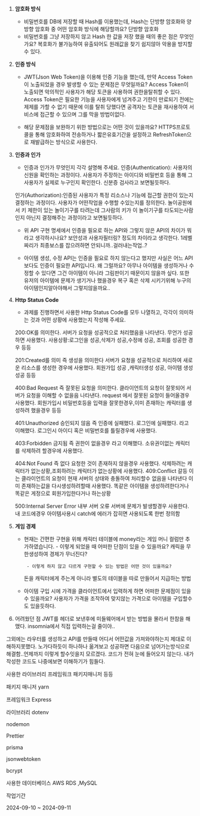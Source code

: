 1.  **암호화 방식**

    - 비밀번호를 DB에 저장할 때 Hash를 이용했는데, Hash는 단방향 암호화와 양방향 암호화 중 어떤 암호화 방식에 해당할까요?
      단방향 암호화
    - 비밀번호를 그냥 저장하지 않고 Hash 한 값을 저장 했을 때의 좋은 점은 무엇인가요?
      복호화가 불가능하여 유출되어도 원래값을 찾기 쉽지않아 악용을 방지할 수 있다.

2.  **인증 방식**

    - JWT(Json Web Token)을 이용해 인증 기능을 했는데, 만약 Access Token이 노출되었을 경우 발생할 수 있는 문제점은 무엇일까요?
      Access Token이 노출되면 악의적인 사용자가 해당 토큰을 사용하여 권한을탈취할 수 있다.
      Access Token은 필요한 기능을 사용자에게 넘겨주고 기한이 만료되기 전에는 제제를 가할 수 없기 때문에 이를 탈취 당했다면 공격자는 토큰을 재사용하여 서비스에 접근할 수 있으며 그를 막을 방법이없다.

    - 해당 문제점을 보완하기 위한 방법으로는 어떤 것이 있을까요?
      HTTPS프로토콜을 통해 암호화하여 전송하거나 짧은유효기간을 설정하고 RefreshToken으로 재발급하는 방식으로 사용한다.

3.  **인증과 인가**

    - 인증과 인가가 무엇인지 각각 설명해 주세요.
      인증(Authentication): 사용자의 신원을 확인하는 과정이다. 사용자가 주장하는 아이디와 비밀번호 등을 통해 그 사용자가 실제로 누구인지 확인한다. 신분증 검사라고 보면될듯하다.

    인가(Authorization):인증된 사용자가 특정 리소스나 기능에 접근할 권한이 있는지 결정하는 과정이다. 사용자가 어떤작업을 수행할 수있는지를 정의한다.
    놀이공원에서 키 제한이 있는 놀이기구를 타려는데 그사람의 키가 이 놀이기구를 타도되는사람인지 아닌지 결정해주는 과정이라고 보면될듯하다.

    - 위 API 구현 명세에서 인증을 필요로 하는 API와 그렇지 않은 API의 차이가 뭐라고 생각하시나요?
      보안성과 사용자필터링? 정도의 차이라고 생각한다. 1레벨짜리가 최종보스를 잡으려하면 안되니까..걸러내는작업..?

    - 아이템 생성, 수정 API는 인증을 필요로 하지 않는다고 했지만 사실은 어느 API보다도 인증이 필요한 API입니다. 왜 그럴까요?
      아무나 아이템을 생성하거나 수정할 수 있다면 그건 아이템이 아니라 그림판이기 때문이지 않을까 싶다.
      또한 유저의 아이템에 문제가 생기거나 했을경우 복구 혹은 삭제 시키기위해 누구의 아이템인지알아야해서 그렇지않을까요..

4.  **Http Status Code**

    - 과제를 진행하면서 사용한 Http Status Code를 모두 나열하고, 각각이 의미하는 것과 어떤 상황에 사용했는지 작성해 주세요.

    200:OK를 의미한다. 서버가 요청을 성공적으로 처리했음을 나타낸다. 무언가 성공하면 사용했다.
    사용상황:로그인을 성공,삭제가 성공,수정에 성공, 조회를 성공한 경우 등등

    201:Created를 의미 즉 생성을 의미한다 서버가 요청을 성공적으로 처리하여 새로운 리소스를 생성한 경우에 사용했다.
    회원가입 성공 ,캐릭터생성 성공, 아이템 생성 성공 등등

    400:Bad Request 즉 잘못된 요청을 의미한다. 클라이언트의 요청이 잘못되어 서버가 요청을 이해할 수 없을음 나타낸다.
    request 에서 잘못된 요청이 들어올경우 사용했다.
    회원가입시 비밀번호등을 입력을 잘못한경우,이미 존재하는 캐릭터를 생성하려 했을경우 등등

    401:Unauthorized 승인되지 않음 즉 인증에 실패했다. 로그인에 실패했다. 라고 이해했다. 로그인시 아이디 혹은 비밀번호를 틀릴경우에 사용했다.

    403:Forbidden 금지됨 즉 권한이 없을경우 라고 이해했다. 소유권이없는 캐릭터를 삭제하려 할경우에 사용했다.

    404:Not Found 즉 없다 요청한 것이 존재하지 않을경우 사용했다. 삭제하려는 캐릭터가 없는상황,조회하려는 캐릭터가 없는상황에 사용했다.
    409:Conflict 갈등 이는 클라이언트의 요청이 현재 서버의 상태와 충돌하여 처리할수 없음을 나타낸다 이미 존재하는값을 다시생성하려할때 사용했다. 똑같은 아이템을 생성하려한다거나 똑같은 게정으로 회원가입한다거나 하는상황

    500:Internal Server Error 내부 서버 오류 서버에 문제가 발생할경우 사용한다. 내 코드에경우 아이템사용시 catch에 에러가 잡히면 사용되도록 한번 정의함

5.  **게임 경제**

    - 현재는 간편한 구현을 위해 캐릭터 테이블에 money라는 게임 머니 컬럼만 추가하였습니다. - 이렇게 되었을 때 어떠한 단점이 있을 수 있을까요?
      캐릭을 무한생성하여 경제가 무너진다?

           - 이렇게 하지 않고 다르게 구현할 수 있는 방법은 어떤 것이 있을까요?

      돈을 캐릭터에게 주는게 아니라 별도의 테이블을 따로 만들어서 지급하는 방법

    - 아이템 구입 시에 가격을 클라이언트에서 입력하게 하면 어떠한 문제점이 있을 수 있을까요?
      사용자가 가격을 조작하여 맞지않는 가격으로 아이템을 구입할수도 있을듯하다.

6.  어려웠던 점
    JWT를 헤더로 보낸후에 미들웨어에서 받는 방법을 몰라서 한참을 해맸다.
    insomnia에서 직접 입력하는걸 줄이야..

그외에는 라우터를 생성하고 API를 만들때 어디서 어떤값을 가져와야하는지 제대로 이해하지못했다.
노가다하듯이 하나하나 옮겨보고 성공하면 다음으로 넘어가는방식으로 해결함..언제까지 이렇게 할수잇을지 모르겠다.
코드가 전혀 눈에 들어오지 않는다. 내가 작성한 코드도 나중에보면 이해하기가 힘들다.

사용한 라이브러리 프레임워크 패키지매니저 등등

패키지 매니저
yarn

프레임워크
Express

라이브러리
dotenv

nodemon

Prettier

prisma

jsonwebtoken

bcrypt

사용한 데이터베이스
AWS RDS ,MySQL

작업기간

2024-09-10 ~ 2024-09-11

